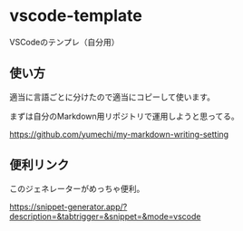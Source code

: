 # vscode-template
VSCodeのテンプレ（自分用）

## 使い方

適当に言語ごとに分けたので適当にコピーして使います。

まずは自分のMarkdown用リポジトリで運用しようと思ってる。

https://github.com/yumechi/my-markdown-writing-setting

## 便利リンク

このジェネレーターがめっちゃ便利。

https://snippet-generator.app/?description=&tabtrigger=&snippet=&mode=vscode
